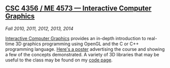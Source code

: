 ## [CSC 4356 / ME 4573 &mdash; Interactive Computer Graphics][csc4356]

*Fall 2010, 2011, 2012, 2013, 2014*

[Interactive Computer Graphics][csc4356] provides an in-depth introduction to real-time 3D graphics programming using OpenGL and the C or C++ programming language. [Here's a poster][poster] advertising the course and showing a few of the concepts demonstrated. A variety of 3D libraries that may be useful to the class may be found on my [code page][code].

[csc4356]: courses/csc4356/index.html
[poster]:  pdfs/ICG-2010.pdf
[code]:    code.html
